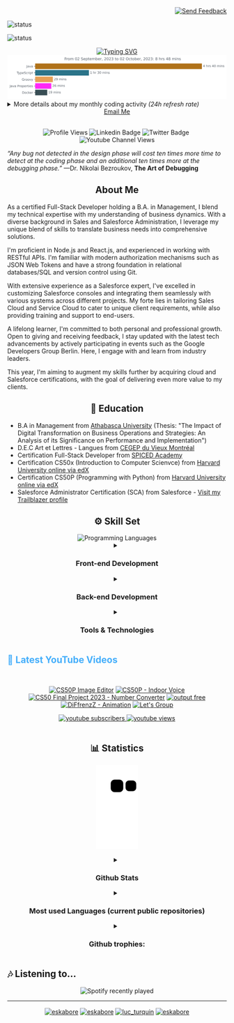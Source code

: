 <!-- Begin HEADER Section --> 

<!-- Begin Send Feedback button Section -->

<div align="right">

<a href="https://ikrw0yzi9gy.typeform.com/to/USWYQlvZ" target="_blank">
  <img src="https://img.shields.io/badge/Send%20Feedback-Click%20Here-1abc9c?style=flat-square" alt="Send Feedback">
</a>

</div>

<!-- End Send Feedback button Section -->

![status](https://badge.stateful.com/Eskabore/status.svg)

![status](https://badge.stateful.com/Eskabore/dnd.svg)

  <!--- Begin Typing on Entrance Section -->
  
<div align="center">
 <a href="https://jl-turquin.com" target="_blank"><img src="https://readme-typing-svg.herokuapp.com?font=Orbitron&weight=700&size=24&duration=4000&pause=1000&color=BB1F3BBB&center=true&vCenter=true&width=435&lines=Jean-Luc+KABORE-TURQUIN;Fullstack+Developer;SALESFORCE+Consultant" alt="Typing SVG" /></a>
</div>

  <!--- End Typing on Entrance Section -->
 
  <!-- Begin Wakatime Activity Section -->
  
  <!-- Begin wakatime Activity SVG Section -->
  
  <img src="https://github.com/Eskabore/eskabore/blob/master/images/stat.svg" alt="My Monthly Activity Stat SVG">
  
<!-- img src="https://raw.githubusercontent.com/Eskabore/eskabore/e408898243480718d2256b60bf2e64640aa6ecdb/images/stat.svg" -->

  <!-- End wakatime Activity SVG Section -->

<details><summary>More details about my monthly coding activity <i>(24h refresh rate)</i></summary>
  
<!--START_SECTION:waka-->

```txt
From: 02 September 2023 - To: 02 October 2023

Total Time: 8 hrs 48 mins

Java              4 hrs 40 mins   █████████████▒░░░░░░░░░░░   53.12 %
TypeScript        1 hr 30 mins    ████▒░░░░░░░░░░░░░░░░░░░░   17.08 %
Groovy            29 mins         █▒░░░░░░░░░░░░░░░░░░░░░░░   05.58 %
Java Properties   26 mins         █▒░░░░░░░░░░░░░░░░░░░░░░░   05.08 %
Docker            19 mins         █░░░░░░░░░░░░░░░░░░░░░░░░   03.78 %
Python            16 mins         ▓░░░░░░░░░░░░░░░░░░░░░░░░   03.14 %
Assembly          16 mins         ▓░░░░░░░░░░░░░░░░░░░░░░░░   03.05 %
YAML              15 mins         ▓░░░░░░░░░░░░░░░░░░░░░░░░   02.88 %
Batchfile         14 mins         ▓░░░░░░░░░░░░░░░░░░░░░░░░   02.66 %
Text              5 mins          ▒░░░░░░░░░░░░░░░░░░░░░░░░   01.02 %
```

<!--END_SECTION:waka-->

 </details>
  
<!-- End Wakatime Activity Section -->

<!-- End HEADER Section -->

<!--- Begin INTRO Section -->

<!--- Begin Contact Information Section -->
  
<div align="center">
  <a href="mailto:jl.turquin@diffrenzz.com">Email Me</a>
</div>
<br>
<!--- End Contact Information Section -->
  <!-- Begin Badges Section -->
<div align="center">
  
![Profile Views](https://komarev.com/ghpvc/?username=eskabore&label=Profile%20views&color=0e75b6&style=flat/)
![Linkedin Badge](https://img.shields.io/badge/-jeanluc-blue?style=flat-social&logo=Linkedin&logoColor=white&link=https://www.linkedin.com/in/jlkabore-turquin/)&nbsp;![Twitter Badge](https://img.shields.io/twitter/url?style=social&url=https%3A%2F%2Ftwitter.com%2Fluc_turquin/)&nbsp;![Youtube Channel Views](https://img.shields.io/youtube/channel/views/UC-PyiQJGXmEENgm0WaQEr2w?style=social)
  
</div>
  
  <!-- End Badges Section -->
<!-- End INTRO Section -->

<!-- Begin Quotes Section -->
_“Any bug not detected in the design phase will cost ten times more time to detect at the coding phase and an additional ten times more at the debugging phase.”_ —Dr. Nikolai Bezroukov, **The Art of Debugging**
<!-- End Quote Section -->

<!--- Begin ABOUT ME Section -->
<h2 align="center">About Me</h2>
<p align="center" style="text-align: justify; margin: 0 50px; font-size: 17px;">
  
As a certified Full-Stack Developer holding a B.A. in Management, I blend my technical expertise with my understanding of business dynamics. With a diverse background in Sales and Salesforce Administration, I leverage my unique blend of skills to translate business needs into comprehensive solutions.

I'm proficient in Node.js and React.js, and experienced in working with RESTful APIs. I'm familiar with modern authorization mechanisms such as JSON Web Tokens and have a strong foundation in relational databases/SQL and version control using Git.

With extensive experience as a Salesforce expert, I've excelled in customizing Salesforce consoles and integrating them seamlessly with various systems across different projects. My forte lies in tailoring Sales Cloud and Service Cloud to cater to unique client requirements, while also providing training and support to end-users.

A lifelong learner, I'm committed to both personal and professional growth. Open to giving and receiving feedback, I stay updated with the latest tech advancements by actively participating in events such as the Google Developers Group Berlin. Here, I engage with and learn from industry leaders.

This year, I'm aiming to augment my skills further by acquiring cloud and Salesforce certifications, with the goal of delivering even more value to my clients.
</p>
 <!--- End ABOUT ME Section -->
 
 <!-- Begin Education Section -->
 <h2 align="center">🏫 Education</h2>
 
 - B.A in Management from [Athabasca University](https://www.athabascau.ca/) (Thesis: "The Impact of Digital Transformation on Business Operations and Strategies: An Analysis of its Significance on Performance and Implementation")
- D.E.C Art et Lettres - Langues from [CEGEP du Vieux Montréal](https://www.cvm.qc.ca/)
- Certification Full-Stack Developer from [SPICED Academy](https://www.spiced-academy.com/)
- Certification CS50x (Introduction to Computer Scienvce) from [Harvard University online via edX](https://pll.harvard.edu/course/cs50-introduction-computer-science?delta=0)
- Certification CS50P (Programming with Python) from [Harvard University online via edX](https://pll.harvard.edu/course/cs50-introduction-computer-science?delta=0)
- Salesforce Administrator Certification (SCA) from Salesforce - [Visit my Trailblazer profile](https://trailblazer.me/id/jkabore-turquin)
 <!-- End Education Section -->
 
<!--- Begin Skills Section -->
<h2 align="center">⚙️ Skill Set</h2>

<div align="center">
    <img alt="Programming Languages" src="https://user-images.githubusercontent.com/78341798/194531121-47b0119a-ce00-439d-b586-125f86acb098.png" width="80" height="auto"> 
</div>
<div align="center">
  <details><summary><h3>Front-end Development</h3></summary>
    <img alt="JavaScript" src="https://upload.wikimedia.org/wikipedia/commons/6/6a/JavaScript-logo.png" height="50px">
    <img alt="ReactJS" src="https://upload.wikimedia.org/wikipedia/commons/a/a7/React-icon.svg" height="50px">
    <img alt="Python" src="https://upload.wikimedia.org/wikipedia/commons/c/c3/Python-logo-notext.svg" height="50px">
    <img alt="Bootstrap" src="https://upload.wikimedia.org/wikipedia/commons/b/b2/Bootstrap_logo.svg" height="50px">
    <img alt="Sass" src="https://sass-lang.com/assets/img/styleguide/color-1c4aab2b.png" height="50px">
  </details>
  <details><summary><h3>Back-end Development</h3></summary>
    <img alt="NodeJS" src="https://upload.wikimedia.org/wikipedia/commons/d/d9/Node.js_logo.svg" height="50px">
    <img alt="Python" src="https://upload.wikimedia.org/wikipedia/commons/c/c3/Python-logo-notext.svg" height="50px">
    <!-- <img alt="Java" src="https://upload.wikimedia.org/wikipedia/en/3/30/Java_programming_language_logo.svg" height="50px"> -->
    <img alt="Firebase" src="https://upload.wikimedia.org/wikipedia/commons/b/bd/Firebase_Logo.png" height="50px">
  </details>
  <details><summary><h3>Tools & Technologies</h3></summary>
    <img alt="Git" src="https://upload.wikimedia.org/wikipedia/commons/3/3f/Git_icon.svg" height="50px">
    <img alt="MongoDB" src="https://upload.wikimedia.org/wikipedia/commons/9/93/MongoDB_Logo.svg" height="50px">
    <img alt="SQLite" src="https://upload.wikimedia.org/wikipedia/commons/thumb/3/38/SQLite370.svg/1200px-SQLite370.svg.png" height="50px">
    <img  alt="C" height="50px" style="padding-right:10px;" src="https://cdn.jsdelivr.net/gh/devicons/devicon/icons/c/c-original.svg"/>
    <img  alt="GoogleCloud" height="50px" style="padding-right:10px;" src="https://cdn.jsdelivr.net/gh/devicons/devicon/icons/googlecloud/googlecloud-original.svg">
    <img  alt="AWS" height="50px" style="padding-right:10px;" src="https://upload.wikimedia.org/wikipedia/commons/9/93/Amazon_Web_Services_Logo.svg">
    <img  alt="vscode" height="50px" style="padding-right:10px;"src="https://cdn.jsdelivr.net/gh/devicons/devicon/icons/vscode/vscode-original.svg">
    <img  alt="Canva" height="50px" style="padding-right:10px;" src="https://cdn.jsdelivr.net/gh/devicons/devicon/icons/canva/canva-original.svg">
    </details>
</div>


<!-- Latest Youtube Videos -->
<h2 style="color: #44AEFB">🎦 Latest YouTube Videos</h2>
<br/>

<!-- Resource/Reference: https://github.com/DenverCoder1/github-readme-youtube-cards -->
<div class="youtube videos cards" align="center">

<!-- BEGIN YOUTUBE-CARDS -->
[![CS50P Image Editor](https://ytcards.demolab.com/?id=A0UyIOmRCAI&title=CS50P+Image+Editor&lang=en&timestamp=1683737659&background_color=%230d1117&title_color=%23ffffff&stats_color=%23dedede&max_title_lines=1&width=250&border_radius=5 "CS50P Image Editor")](https://www.youtube.com/watch?v=A0UyIOmRCAI)
[![CS50P - Indoor Voice](https://ytcards.demolab.com/?id=nYInu6_l2Sk&title=CS50P+-+Indoor+Voice&lang=en&timestamp=1675107111&background_color=%230d1117&title_color=%23ffffff&stats_color=%23dedede&max_title_lines=1&width=250&border_radius=5 "CS50P - Indoor Voice")](https://www.youtube.com/watch?v=nYInu6_l2Sk)
[![CS50 Final Project 2023 - Number Converter](https://ytcards.demolab.com/?id=gTvI4iPJbEg&title=CS50+Final+Project+2023+-+Number+Converter&lang=en&timestamp=1674860744&background_color=%230d1117&title_color=%23ffffff&stats_color=%23dedede&max_title_lines=1&width=250&border_radius=5 "CS50 Final Project 2023 - Number Converter")](https://www.youtube.com/watch?v=gTvI4iPJbEg)
[![output free](https://ytcards.demolab.com/?id=35j3drHLczY&title=output+free&lang=en&timestamp=1600975149&background_color=%230d1117&title_color=%23ffffff&stats_color=%23dedede&max_title_lines=1&width=250&border_radius=5 "output free")](https://www.youtube.com/watch?v=35j3drHLczY)
[![DiFfrenzZ -  Animation](https://ytcards.demolab.com/?id=kxCJK7Ffvys&title=DiFfrenzZ+-++Animation&lang=en&timestamp=1600975096&background_color=%230d1117&title_color=%23ffffff&stats_color=%23dedede&max_title_lines=1&width=250&border_radius=5 "DiFfrenzZ -  Animation")](https://www.youtube.com/watch?v=kxCJK7Ffvys)
[![Let's Group](https://ytcards.demolab.com/?id=Ui8vzTeH4H4&title=Let%27s+Group&lang=en&timestamp=1600974743&background_color=%230d1117&title_color=%23ffffff&stats_color=%23dedede&max_title_lines=1&width=250&border_radius=5 "Let's Group")](https://www.youtube.com/watch?v=Ui8vzTeH4H4)
<!-- END YOUTUBE-CARDS -->
</div>

<!-- Begin Youtube Buttons -->
<!-- Resource/Reference:  https://github.com/DenverCoder1/custom-icon-badges -->
<div class="youtube buttons" align="center">
    <a href="https://www.youtube.com/channel/UC-PyiQJGXmEENgm0WaQEr2w"  target="_blank">
        <img alt="youtube subscribers" src="https://custom-icon-badges.demolab.com/youtube/channel/subscribers/UC-PyiQJGXmEENgm0WaQEr2w?color=%23E05D44&label=SUBSCRIBE&logo=video&logoColor=white&style=for-the-badge&labelColor=CE4630"/>
    </a> 
    <a href="https://www.youtube.com/channel/UC-PyiQJGXmEENgm0WaQEr2w"  target="_blank">
        <img alt="youtube views" src="https://custom-icon-badges.demolab.com/youtube/channel/views/UC-PyiQJGXmEENgm0WaQEr2w?color=%23E05D44&logo=eye&logoColor=white&style=for-the-badge&labelColor=CE4630"/>
    </a> 
</div>
<br>
<!-- End Youtube Buttons -->

<!--- End First Section -->


<!--- Statistics Section-->
<h2 align="center">📊 Statistics</h2>
 <!--- Begin Snake GIF Section -->

<div align="center">

![My Activity Snake SVG](https://github.com/Eskabore/eskabore/blob/output/github-contribution-grid-snake.svg)
  
<!--img src="https://user-images.githubusercontent.com/45074124/232567318-a5aa22be-0cf3-4e36-af73-26b8572c57b8.svg" -->
  
</div>

<!-- End Snake GIF Section -->

<!-- Begin Stats Cards -->
<!-- Resources:  -->
<!-- Github & Languages Stats: https://github.com/Eskabore/eskabore --> 
<!-- Streak Stats: https://github.com/Eskabore/eskabore -->

<div class="stats" align="center" style="display:block;">

  <details><summary><h3>Github Stats</h3></summary>
   
<img alt="esabore github stats" src="https://github-readme-stats.vercel.app/api?username=Eskabore&hide=stars&count_private=true&show_icons=true&theme=algolia&border_radius=50">    
<img alt="eskabore github streak" src="https://streak-stats.demolab.com?user=Eskabore&count_private=false&theme=algolia&border_radius=50">
   
 </details>

  <details><summary><h3>Most used Languages (current public repositories)</h3></summary>
<img alt="most used languages" src="https://github-readme-stats.vercel.app/api/top-langs/?username=Eskabore&layout=donut&show_icons=true&theme=algolia&border_radius=50">
</details>
 
<!--- Begin Stats/Github trophies Section -->
<details><summary><h3 id="trophies">Github trophies:</h3></summary>
<div id="trophies" align="center"><a href="https://github.com/ryo-ma/github-profile-trophy"><img src="https://github-profile-trophy.vercel.app/?username=eskabore" alt="eskabore" /></a>
</div>  
</details>
<!--- End Stats/Github trophies Section -->
  
</div>

<!--  End Stats Cards -->




<!-- End Statistics Section-->
  
<!-- Hobbies -->

<h2>🎶 Listening to...</h2>

<div align="center">

![Spotify recently played](https://spotify-recently-played-readme.vercel.app/api?user=31zjlqdgtbfbzigpej5j25o7wr6e&count=3&unique=true)

 </div>
 
 ---
 
<!-- Begin Footer -->
<!-- Icons Resources -->

<div class="footer" align="center" style="margin:15px;">
<a href="https://codepen.io/eskabore" target="_blank"><img align="center" src="https://cdn.jsdelivr.net/npm/simple-icons@3.0.1/icons/codepen.svg" alt="eskabore" height="30" width="40" /></a>  
<a href="https://dev.to/eskabore" target="_blank"><img align="center" src="https://cdn.jsdelivr.net/npm/simple-icons@3.0.1/icons/dev-dot-to.svg" alt="eskabore" height="30" width="40" /></a>  
<a href="https://twitter.com/luc_turquin" target="_blank"><img align="center" src="https://cdn.jsdelivr.net/npm/simple-icons@3.0.1/icons/twitter.svg" alt="luc_turquin" height="30" width="40" /></a>  
<a href="https://codesandbox.com/eskabore" target="_blank"><img align="center" src="https://cdn.jsdelivr.net/npm/simple-icons@3.0.1/icons/codesandbox.svg" alt="eskabore" height="30" width="40" /></a> 
</div>
<br>
<br>
<!-- End Footer -->
  
  
  <!-- <details><summary><h3>Front-end Development</h3></summary>
      <img  alt="JavaScript" height="50px" src="https://cdn.jsdelivr.net/gh/devicons/devicon/icons/javascript/javascript-plain.svg">
      <img  alt="ReactJS" height="50px" style="padding-right:10px;" src="https://cdn.jsdelivr.net/gh/devicons/devicon/icons/react/react-original.svg">
  </details>
      <img  alt="NodeJS" height="50px" style="padding-right:10px;" src="https://cdn.jsdelivr.net/gh/devicons/devicon/icons/nodejs/nodejs-original.svg">
      <img  alt="HTML" height="50px" style="padding-right:10px;" src="https://cdn.jsdelivr.net/gh/devicons/devicon/icons/html5/html5-original.svg"/>
      <img  alt="CSS" height="50px" style="padding-right:10px;" src="https://cdn.jsdelivr.net/gh/devicons/devicon/icons/css3/css3-original.svg"/>
      <img  alt="Bootstrap" height="50px" style="padding-right:10px;" src="https://cdn.jsdelivr.net/gh/devicons/devicon/icons/bootstrap/bootstrap-original.svg"/>
      <img  alt="Sass" height="50px" style="padding-right:10px;" src="https://cdn.jsdelivr.net/gh/devicons/devicon/icons/sass/sass-original.svg"/>
      <img  alt="Java" height="50px" style="padding-right:10px;" src="https://cdn.jsdelivr.net/gh/devicons/devicon/icons/java/java-original.svg"/>
      <img  alt="Python" height="50px" style="padding-right:10px;" src="https://cdn.jsdelivr.net/gh/devicons/devicon/icons/python/python-original.svg"/>
      <img  alt="C" height="50px" style="padding-right:10px;" src="https://cdn.jsdelivr.net/gh/devicons/devicon/icons/c/c-original.svg"/>
      <img  alt="firebase" height="50px" style="padding-right:10px;" src="https://cdn.jsdelivr.net/gh/devicons/devicon/icons/firebase/firebase-plain.svg">
      <img  alt="GoogleCloud" height="50px" style="padding-right:10px;" src="https://cdn.jsdelivr.net/gh/devicons/devicon/icons/googlecloud/googlecloud-original.svg"> 
      <img  alt="Git" height="50px" style="padding-right:10px;" src="https://cdn.jsdelivr.net/gh/devicons/devicon/icons/git/git-original.svg">
      <img  alt="MongoDB" height="50px" style="padding-right:10px;" src="https://cdn.jsdelivr.net/gh/devicons/devicon/icons/mongodb/mongodb-original.svg"/>
      <img  alt="SQLite" height="50px" style="padding-right:10px;" src="https://cdn.jsdelivr.net/gh/devicons/devicon/icons/sqlite/sqlite-original.svg"/>
      <img  alt="NPM" height="50px" style="padding-right:10px;" src="https://cdn.jsdelivr.net/gh/devicons/devicon/icons/npm/npm-original-wordmark.svg"/>
      <img  alt="vscode" height="50px" style="padding-right:10px;"src="https://cdn.jsdelivr.net/gh/devicons/devicon/icons/vscode/vscode-original.svg">
      <img  alt="Canva" height="50px" style="padding-right:10px;" src="https://cdn.jsdelivr.net/gh/devicons/devicon/icons/canva/canva-original.svg"> -->
